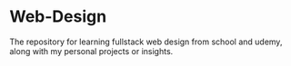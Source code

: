 # Web-Design
The repository for learning fullstack web design from school and udemy, along with my personal projects or insights.
